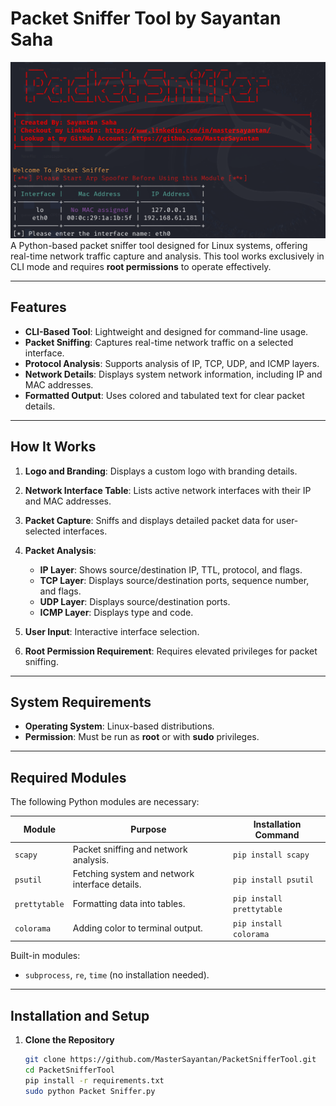 # Packet Sniffer Tool by Sayantan Saha

![Logo](https://github.com/MasterSayantan/Network-Packet-Sniffer/blob/main/Screenshot%202024-11-28%20214235.png)  
A Python-based packet sniffer tool designed for Linux systems, offering real-time network traffic capture and analysis. This tool works exclusively in CLI mode and requires **root permissions** to operate effectively.

---

## Features

- **CLI-Based Tool**: Lightweight and designed for command-line usage.
- **Packet Sniffing**: Captures real-time network traffic on a selected interface.
- **Protocol Analysis**: Supports analysis of IP, TCP, UDP, and ICMP layers.
- **Network Details**: Displays system network information, including IP and MAC addresses.
- **Formatted Output**: Uses colored and tabulated text for clear packet details.

---

## How It Works

1. **Logo and Branding**: Displays a custom logo with branding details.
2. **Network Interface Table**: Lists active network interfaces with their IP and MAC addresses.
3. **Packet Capture**: Sniffs and displays detailed packet data for user-selected interfaces.
4. **Packet Analysis**:
   - **IP Layer**: Shows source/destination IP, TTL, protocol, and flags.
   - **TCP Layer**: Displays source/destination ports, sequence number, and flags.
   - **UDP Layer**: Displays source/destination ports.
   - **ICMP Layer**: Displays type and code.

5. **User Input**: Interactive interface selection.
6. **Root Permission Requirement**: Requires elevated privileges for packet sniffing.

---

## System Requirements

- **Operating System**: Linux-based distributions.
- **Permission**: Must be run as **root** or with **sudo** privileges.

---

## Required Modules

The following Python modules are necessary:

| Module        | Purpose                                         | Installation Command              |
|---------------|-------------------------------------------------|-----------------------------------|
| `scapy`       | Packet sniffing and network analysis.           | `pip install scapy`               |
| `psutil`      | Fetching system and network interface details.  | `pip install psutil`              |
| `prettytable` | Formatting data into tables.                    | `pip install prettytable`         |
| `colorama`    | Adding color to terminal output.                | `pip install colorama`            |

Built-in modules:  
- `subprocess`, `re`, `time` (no installation needed).

---

## Installation and Setup

1. **Clone the Repository**
   ```bash
   git clone https://github.com/MasterSayantan/PacketSnifferTool.git
   cd PacketSnifferTool
   pip install -r requirements.txt
   sudo python Packet Sniffer.py
   ```
